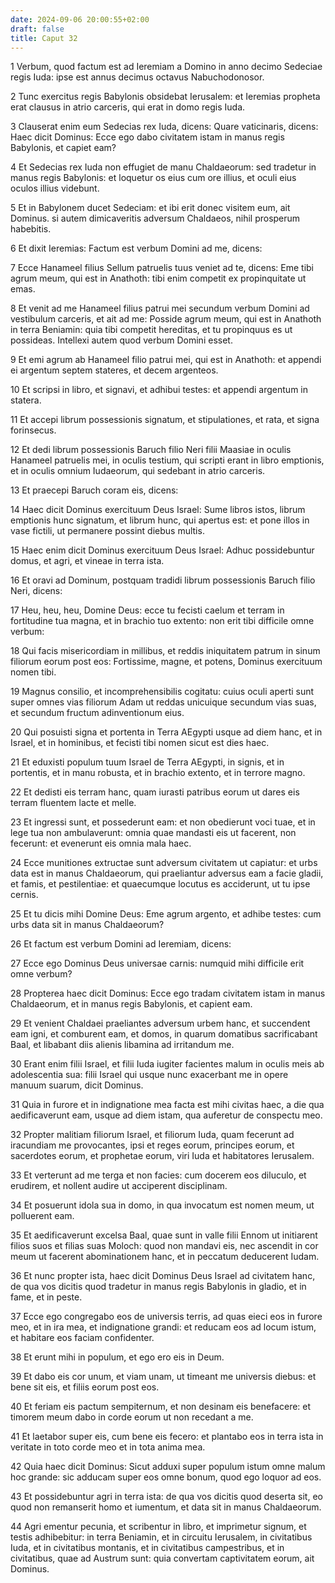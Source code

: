 ```yaml
---
date: 2024-09-06 20:00:55+02:00
draft: false
title: Caput 32
---
```





1 Verbum, quod factum est ad Ieremiam a Domino in anno decimo Sedeciae regis Iuda: ipse est annus decimus octavus Nabuchodonosor.

2 Tunc exercitus regis Babylonis obsidebat Ierusalem: et Ieremias propheta erat clausus in atrio carceris, qui erat in domo regis Iuda.

3 Clauserat enim eum Sedecias rex Iuda, dicens: Quare vaticinaris, dicens: Haec dicit Dominus: Ecce ego dabo civitatem istam in manus regis Babylonis, et capiet eam?

4 Et Sedecias rex Iuda non effugiet de manu Chaldaeorum: sed tradetur in manus regis Babylonis: et loquetur os eius cum ore illius, et oculi eius oculos illius videbunt.

5 Et in Babylonem ducet Sedeciam: et ibi erit donec visitem eum, ait Dominus. si autem dimicaveritis adversum Chaldaeos, nihil prosperum habebitis.

6 Et dixit Ieremias: Factum est verbum Domini ad me, dicens:

7 Ecce Hanameel filius Sellum patruelis tuus veniet ad te, dicens: Eme tibi agrum meum, qui est in Anathoth: tibi enim competit ex propinquitate ut emas.

8 Et venit ad me Hanameel filius patrui mei secundum verbum Domini ad vestibulum carceris, et ait ad me: Posside agrum meum, qui est in Anathoth in terra Beniamin: quia tibi competit hereditas, et tu propinquus es ut possideas. Intellexi autem quod verbum Domini esset.

9 Et emi agrum ab Hanameel filio patrui mei, qui est in Anathoth: et appendi ei argentum septem stateres, et decem argenteos.

10 Et scripsi in libro, et signavi, et adhibui testes: et appendi argentum in statera.

11 Et accepi librum possessionis signatum, et stipulationes, et rata, et signa forinsecus.

12 Et dedi librum possessionis Baruch filio Neri filii Maasiae in oculis Hanameel patruelis mei, in oculis testium, qui scripti erant in libro emptionis, et in oculis omnium Iudaeorum, qui sedebant in atrio carceris.

13 Et praecepi Baruch coram eis, dicens:

14 Haec dicit Dominus exercituum Deus Israel: Sume libros istos, librum emptionis hunc signatum, et librum hunc, qui apertus est: et pone illos in vase fictili, ut permanere possint diebus multis.

15 Haec enim dicit Dominus exercituum Deus Israel: Adhuc possidebuntur domus, et agri, et vineae in terra ista.

16 Et oravi ad Dominum, postquam tradidi librum possessionis Baruch filio Neri, dicens:

17 Heu, heu, heu, Domine Deus: ecce tu fecisti caelum et terram in fortitudine tua magna, et in brachio tuo extento: non erit tibi difficile omne verbum:

18 Qui facis misericordiam in millibus, et reddis iniquitatem patrum in sinum filiorum eorum post eos: Fortissime, magne, et potens, Dominus exercituum nomen tibi.

19 Magnus consilio, et incomprehensibilis cogitatu: cuius oculi aperti sunt super omnes vias filiorum Adam ut reddas unicuique secundum vias suas, et secundum fructum adinventionum eius.

20 Qui posuisti signa et portenta in Terra AEgypti usque ad diem hanc, et in Israel, et in hominibus, et fecisti tibi nomen sicut est dies haec.

21 Et eduxisti populum tuum Israel de Terra AEgypti, in signis, et in portentis, et in manu robusta, et in brachio extento, et in terrore magno.

22 Et dedisti eis terram hanc, quam iurasti patribus eorum ut dares eis terram fluentem lacte et melle.

23 Et ingressi sunt, et possederunt eam: et non obedierunt voci tuae, et in lege tua non ambulaverunt: omnia quae mandasti eis ut facerent, non fecerunt: et evenerunt eis omnia mala haec.

24 Ecce munitiones extructae sunt adversum civitatem ut capiatur: et urbs data est in manus Chaldaeorum, qui praeliantur adversus eam a facie gladii, et famis, et pestilentiae: et quaecumque locutus es acciderunt, ut tu ipse cernis.

25 Et tu dicis mihi Domine Deus: Eme agrum argento, et adhibe testes: cum urbs data sit in manus Chaldaeorum?

26 Et factum est verbum Domini ad Ieremiam, dicens:

27 Ecce ego Dominus Deus universae carnis: numquid mihi difficile erit omne verbum?

28 Propterea haec dicit Dominus: Ecce ego tradam civitatem istam in manus Chaldaeorum, et in manus regis Babylonis, et capient eam.

29 Et venient Chaldaei praeliantes adversum urbem hanc, et succendent eam igni, et comburent eam, et domos, in quarum domatibus sacrificabant Baal, et libabant diis alienis libamina ad irritandum me.

30 Erant enim filii Israel, et filii Iuda iugiter facientes malum in oculis meis ab adolescentia sua: filii Israel qui usque nunc exacerbant me in opere manuum suarum, dicit Dominus.

31 Quia in furore et in indignatione mea facta est mihi civitas haec, a die qua aedificaverunt eam, usque ad diem istam, qua auferetur de conspectu meo.

32 Propter malitiam filiorum Israel, et filiorum Iuda, quam fecerunt ad iracundiam me provocantes, ipsi et reges eorum, principes eorum, et sacerdotes eorum, et prophetae eorum, viri Iuda et habitatores Ierusalem.

33 Et verterunt ad me terga et non facies: cum docerem eos diluculo, et erudirem, et nollent audire ut acciperent disciplinam.

34 Et posuerunt idola sua in domo, in qua invocatum est nomen meum, ut polluerent eam.

35 Et aedificaverunt excelsa Baal, quae sunt in valle filii Ennom ut initiarent filios suos et filias suas Moloch: quod non mandavi eis, nec ascendit in cor meum ut facerent abominationem hanc, et in peccatum deducerent Iudam.

36 Et nunc propter ista, haec dicit Dominus Deus Israel ad civitatem hanc, de qua vos dicitis quod tradetur in manus regis Babylonis in gladio, et in fame, et in peste.

37 Ecce ego congregabo eos de universis terris, ad quas eieci eos in furore meo, et in ira mea, et indignatione grandi: et reducam eos ad locum istum, et habitare eos faciam confidenter.

38 Et erunt mihi in populum, et ego ero eis in Deum.

39 Et dabo eis cor unum, et viam unam, ut timeant me universis diebus: et bene sit eis, et filiis eorum post eos.

40 Et feriam eis pactum sempiternum, et non desinam eis benefacere: et timorem meum dabo in corde eorum ut non recedant a me.

41 Et laetabor super eis, cum bene eis fecero: et plantabo eos in terra ista in veritate in toto corde meo et in tota anima mea.

42 Quia haec dicit Dominus: Sicut adduxi super populum istum omne malum hoc grande: sic adducam super eos omne bonum, quod ego loquor ad eos.

43 Et possidebuntur agri in terra ista: de qua vos dicitis quod deserta sit, eo quod non remanserit homo et iumentum, et data sit in manus Chaldaeorum.

44 Agri ementur pecunia, et scribentur in libro, et imprimetur signum, et testis adhibebitur: in terra Beniamin, et in circuitu Ierusalem, in civitatibus Iuda, et in civitatibus montanis, et in civitatibus campestribus, et in civitatibus, quae ad Austrum sunt: quia convertam captivitatem eorum, ait Dominus.

